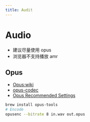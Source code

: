```yaml
---
title: Audit
---
```


# Audio

- 建议尽量使用 opus
- 浏览器不支持播放 amr

## Opus

- [Opus:wiki](<https://en.wikipedia.org/wiki/Opus_(audio_format)>)
- [opus-codec](http://opus-codec.org/)
- [Opus Recommended Settings](https://wiki.xiph.org/Opus_Recommended_Settings)

```bash
brew install opus-tools
# Encode
opusenc --bitrate 8 in.wav out.opus
```
